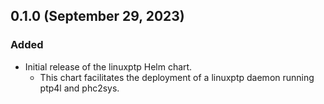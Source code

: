 ## 0.1.0 (September 29, 2023)
### Added
- Initial release of the linuxptp Helm chart.
  - This chart facilitates the deployment of a linuxptp daemon running ptp4l and phc2sys.